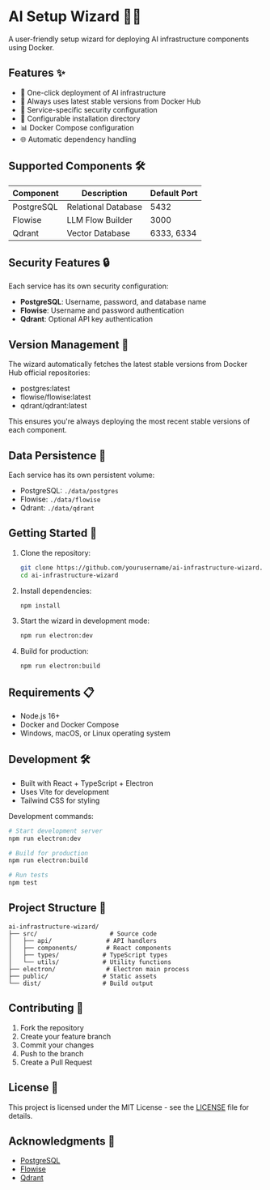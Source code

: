 # AI Setup Wizard 🧙‍♂️

A user-friendly setup wizard for deploying AI infrastructure components using Docker.

## Features ✨

- 🚀 One-click deployment of AI infrastructure
- 🔄 Always uses latest stable versions from Docker Hub
- 🔐 Service-specific security configuration
- 🎯 Configurable installation directory
- 📊 Docker Compose configuration
- 🌐 Automatic dependency handling

## Supported Components 🛠️

| Component | Description | Default Port |
|-----------|-------------|--------------|
| PostgreSQL | Relational Database | 5432 |
| Flowise | LLM Flow Builder | 3000 |
| Qdrant | Vector Database | 6333, 6334 |

## Security Features 🔒

Each service has its own security configuration:

- **PostgreSQL**: Username, password, and database name
- **Flowise**: Username and password authentication
- **Qdrant**: Optional API key authentication

## Version Management 🔄

The wizard automatically fetches the latest stable versions from Docker Hub official repositories:
- postgres:latest
- flowise/flowise:latest
- qdrant/qdrant:latest

This ensures you're always deploying the most recent stable versions of each component.

## Data Persistence 💾

Each service has its own persistent volume:
- PostgreSQL: `./data/postgres`
- Flowise: `./data/flowise`
- Qdrant: `./data/qdrant`

## Getting Started 🚀

1. Clone the repository:
   ```bash
   git clone https://github.com/yourusername/ai-infrastructure-wizard.git
   cd ai-infrastructure-wizard
   ```

2. Install dependencies:
   ```bash
   npm install
   ```

3. Start the wizard in development mode:
   ```bash
   npm run electron:dev
   ```

4. Build for production:
   ```bash
   npm run electron:build
   ```

## Requirements 📋

- Node.js 16+
- Docker and Docker Compose
- Windows, macOS, or Linux operating system

## Development 🛠️

- Built with React + TypeScript + Electron
- Uses Vite for development
- Tailwind CSS for styling

Development commands:
```bash
# Start development server
npm run electron:dev

# Build for production
npm run electron:build

# Run tests
npm test
```

## Project Structure 📁

```
ai-infrastructure-wizard/
├── src/                    # Source code
│   ├── api/               # API handlers
│   ├── components/        # React components
│   ├── types/            # TypeScript types
│   └── utils/            # Utility functions
├── electron/              # Electron main process
├── public/               # Static assets
└── dist/                 # Build output
```

## Contributing 🤝

1. Fork the repository
2. Create your feature branch
3. Commit your changes
4. Push to the branch
5. Create a Pull Request

## License 📄

This project is licensed under the MIT License - see the [LICENSE](LICENSE) file for details.

## Acknowledgments 🙏

- [PostgreSQL](https://www.postgresql.org/)
- [Flowise](https://flowiseai.com/)
- [Qdrant](https://qdrant.tech/)
